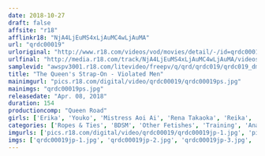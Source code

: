 ```yaml
---
date: 2018-10-27
draft: false
affsite: "r18"
afflinkr18: "NjA4LjEuMS4xLjAuMC4wLjAuMA"
url: "qrdc00019"
urloriginal: "http://www.r18.com/videos/vod/movies/detail/-/id=qrdc00019"
urlfinal: "http://media.r18.com/track/NjA4LjEuMS4xLjAuMC4wLjAuMA/videos/vod/movies/detail/-/id=qrdc00019"
samplevid: "awspv3001.r18.com/litevideo/freepv/q/qrd/qrdc019/qrdc019_dmb_w.mp4"
title: "The Queen's Strap-On - Violated Men"
mainimgurl: "pics.r18.com/digital/video/qrdc00019/qrdc00019ps.jpg"
mainimgs: "qrdc00019ps.jpg"
releasedate: "Apr. 08, 2018"
duration: 154
productioncomp: "Queen Road"
girls: ['Erika', 'Youko', 'Mistress Aoi Ai', 'Rena Takaoka', 'Reika', 'Honoka', 'Natsume', 'Naomi Maki', 'Erena', 'Mikako']
categories: ['Ropes & Ties', 'BDSM', 'Other Fetishes', 'Training', 'Anal Play', 'Hi-Def']
imgurls: ['pics.r18.com/digital/video/qrdc00019/qrdc00019jp-1.jpg', 'pics.r18.com/digital/video/qrdc00019/qrdc00019jp-2.jpg', 'pics.r18.com/digital/video/qrdc00019/qrdc00019jp-3.jpg', 'pics.r18.com/digital/video/qrdc00019/qrdc00019jp-4.jpg', 'pics.r18.com/digital/video/qrdc00019/qrdc00019jp-5.jpg', 'pics.r18.com/digital/video/qrdc00019/qrdc00019jp-6.jpg', 'pics.r18.com/digital/video/qrdc00019/qrdc00019jp-7.jpg', 'pics.r18.com/digital/video/qrdc00019/qrdc00019jp-8.jpg', 'pics.r18.com/digital/video/qrdc00019/qrdc00019jp-9.jpg', 'pics.r18.com/digital/video/qrdc00019/qrdc00019jp-10.jpg', 'pics.r18.com/digital/video/qrdc00019/qrdc00019jp-11.jpg', 'pics.r18.com/digital/video/qrdc00019/qrdc00019jp-12.jpg', 'pics.r18.com/digital/video/qrdc00019/qrdc00019jp-13.jpg', 'pics.r18.com/digital/video/qrdc00019/qrdc00019jp-14.jpg', 'pics.r18.com/digital/video/qrdc00019/qrdc00019jp-15.jpg', 'pics.r18.com/digital/video/qrdc00019/qrdc00019jp-16.jpg', 'pics.r18.com/digital/video/qrdc00019/qrdc00019jp-17.jpg', 'pics.r18.com/digital/video/qrdc00019/qrdc00019jp-18.jpg', 'pics.r18.com/digital/video/qrdc00019/qrdc00019jp-19.jpg', 'pics.r18.com/digital/video/qrdc00019/qrdc00019jp-20.jpg']
imgs: ['qrdc00019jp-1.jpg', 'qrdc00019jp-2.jpg', 'qrdc00019jp-3.jpg', 'qrdc00019jp-4.jpg', 'qrdc00019jp-5.jpg', 'qrdc00019jp-6.jpg', 'qrdc00019jp-7.jpg', 'qrdc00019jp-8.jpg', 'qrdc00019jp-9.jpg', 'qrdc00019jp-10.jpg', 'qrdc00019jp-11.jpg', 'qrdc00019jp-12.jpg', 'qrdc00019jp-13.jpg', 'qrdc00019jp-14.jpg', 'qrdc00019jp-15.jpg', 'qrdc00019jp-16.jpg', 'qrdc00019jp-17.jpg', 'qrdc00019jp-18.jpg', 'qrdc00019jp-19.jpg', 'qrdc00019jp-20.jpg']
---
```

